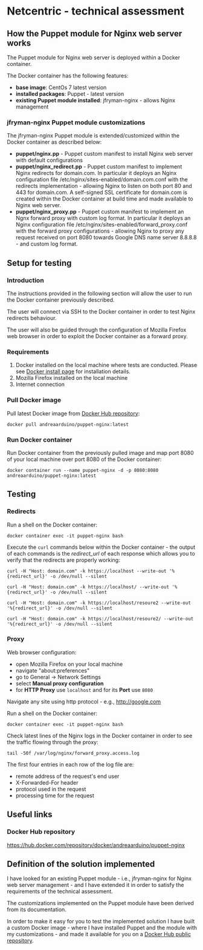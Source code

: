 # Netcentric - technical assessment

## How the Puppet module for Nginx web server works

The Puppet module for Nginx web server is deployed within a Docker container.

The Docker container has the following features:
* **base image**: CentOs 7 latest version
* **installed packages**: Puppet - latest version
* **existing Puppet module installed**: jfryman-nginx - allows Nginx management

### jfryman-nginx Puppet module customizations

The jfryman-nginx Puppet module is extended/customized within the Docker container as described below:

* **puppet/nginx.pp** - Puppet custom manifest to install Nginx web server with default configurations
* **puppet/nginx_redirect.pp** - Puppet custom manifest to implement Nginx redirects for domain.com. In particular it deploys an Nginx configuration file /etc/nginx/sites-enabled/domain.com.conf with the redirects implementation - allowing Nginx to listen on both port 80 and 443 for domain.com. A self-signed SSL certificate for domain.com is created within the Docker container at build time and made available to Nginx web server.
* **puppet/nginx_proxy.pp** - Puppet custom manifest to implement an Ngnx forward proxy with custom log format. In particular it deploys an Nginx configuration file /etc/nginx/sites-enabled/forward_proxy.conf with the forward proxy configurations - allowing Nginx to proxy any request received on port 8080 towards Google DNS name server 8.8.8.8 - and custom log format.

## Setup for testing

### Introduction

The instructions provided in the following section will allow the user to run the Docker container previously described.

The user will connect via SSH to the Docker container in order to test Nginx redirects behaviour.

The user will also be guided through the configuration of Mozilla Firefox web browser in order to exploit the Docker container as a forward proxy.

### Requirements

1. Docker installed on the local machine where tests are conducted. Please see [Docker install page](https://docs.docker.com/install/) for installation details.
2. Mozilla Firefox installed on the local machine
3. Internet connection

### Pull Docker image

Pull latest Docker image from [Docker Hub repository](https://hub.docker.com/repository/docker/andreaarduino/puppet-nginx):

```
docker pull andreaarduino/puppet-nginx:latest
```

### Run Docker container

Run Docker container from the previously pulled image and map port 8080 of your local machine over port 8080 of the Docker container:

```
docker container run --name puppet-nginx -d -p 8080:8080 andreaarduino/puppet-nginx:latest
```

## Testing

### Redirects

Run a shell on the Docker container:

```
docker container exec -it puppet-nginx bash
```

Execute the `curl` commands below within the Docker container - the output of each commands is the *redirect_url* of each response which allows you to verify that the redirects are properly working:

```
curl -H "Host: domain.com" -k https://localhost --write-out '%{redirect_url}' -o /dev/null --silent
```

```
curl -H "Host: domain.com" -k https://localhost/ --write-out '%{redirect_url}' -o /dev/null --silent
```

```
curl -H "Host: domain.com" -k https://localhost/resoure2 --write-out '%{redirect_url}' -o /dev/null --silent
```

```
curl -H "Host: domain.com" -k https://localhost/resoure2/ --write-out '%{redirect_url}' -o /dev/null --silent
```

### Proxy

Web browser configuration:
* open Mozilla Firefox on your local machine
* navigate "about:preferences"
* go to General -> Network Settings
* select **Manual proxy configuration**
* for **HTTP Proxy** use `localhost` and for its **Port** use `8080`

Navigate any site using http protocol - e.g., http://google.com

Run a shell on the Docker container:

```
docker container exec -it puppet-nginx bash
```

Check latest lines of the Nginx logs in the Docker container in order to see the traffic flowing through the proxy:

```
tail -50f /var/log/nginx/forward_proxy.access.log
```

The first four entries in each row of the log file are:
* remote address of the request's end user
* X-Forwarded-For header
* protocol used in the request
* processing time for the request

## Useful links

### Docker Hub repository

https://hub.docker.com/repository/docker/andreaarduino/puppet-nginx

## Definition of the solution implemented

I have looked for an existing Puppet module - i.e., jfryman-nginx for Nginx web server management - and I have extended it in order to satisfy the requirements of the technical assessment.

The customizations implemented on the Puppet module have been derived from its documentation.

In order to make it easy for you to test the implemented solution I have built a custom Docker image - where I have installed Puppet and the module with my customizations - and made it available for you on a [Docker Hub public repository](https://hub.docker.com/repository/docker/andreaarduino/puppet-nginx).
